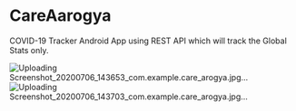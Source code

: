 # CareAarogya
COVID-19 Tracker Android App using REST API which will track the Global Stats only.



![Uploading Screenshot_20200706_143653_com.example.care_arogya.jpg…]()
![Uploading Screenshot_20200706_143703_com.example.care_arogya.jpg…]()
